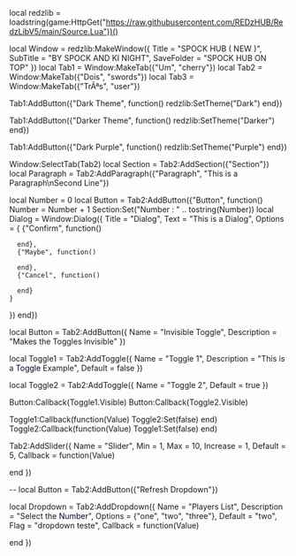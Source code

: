 local redzlib = loadstring(game:HttpGet("https://raw.githubusercontent.com/REDzHUB/RedzLibV5/main/Source.Lua"))()

local Window = redzlib:MakeWindow({
  Title = "SPOCK HUB ( NEW )",
  SubTitle = "BY SPOCK AND KI NIGHT",
  SaveFolder = "SPOCK HUB ON TOP"
})
local Tab1 = Window:MakeTab({"Um", "cherry"})
local Tab2 = Window:MakeTab({"Dois", "swords"})
local Tab3 = Window:MakeTab({"TrÃªs", "user"})

Tab1:AddButton({"Dark Theme", function()
  redzlib:SetTheme("Dark")
end})

Tab1:AddButton({"Darker Theme", function()
  redzlib:SetTheme("Darker")
end})

Tab1:AddButton({"Dark Purple", function()
  redzlib:SetTheme("Purple")
end})

Window:SelectTab(Tab2)
local Section = Tab2:AddSection({"Section"})
local Paragraph = Tab2:AddParagraph({"Paragraph", "This is a Paragraph\nSecond Line"})

local Number = 0
local Button = Tab2:AddButton({"Button", function()
  Number = Number + 1
  Section:Set("Number : " .. tostring(Number))
  local Dialog = Window:Dialog({
    Title = "Dialog",
    Text = "This is a Dialog",
    Options = {
      {"Confirm", function()
        
      end},
      {"Maybe", function()
        
      end},
      {"Cancel", function()
        
      end}
    }
  })
end})

local Button = Tab2:AddButton({
  Name = "Invisible Toggle",
  Description = "Makes the Toggles Invisible"
})

local Toggle1 = Tab2:AddToggle({
  Name = "Toggle 1",
  Description = "This is a <font color='rgb(88, 101, 242)'>Toggle</font> Example",
  Default = false
})

local Toggle2 = Tab2:AddToggle({
  Name = "Toggle 2",
  Default = true
})

Button:Callback(Toggle1.Visible)
Button:Callback(Toggle2.Visible)

Toggle1:Callback(function(Value)
  Toggle2:Set(false)
end)
Toggle2:Callback(function(Value)
  Toggle1:Set(false)
end)

Tab2:AddSlider({
  Name = "Slider",
  Min = 1,
  Max = 10,
  Increase = 1,
  Default = 5,
  Callback = function(Value)
    
  end
})

-- local Button = Tab2:AddButton({"Refresh Dropdown"})

local Dropdown = Tab2:AddDropdown({
  Name = "Players List",
  Description = "Select the <font color='rgb(88, 101, 242)'>Number</font>",
  Options = {"one", "two", "three"},
  Default = "two",
  Flag = "dropdown teste",
  Callback = function(Value)
    
  end
})
